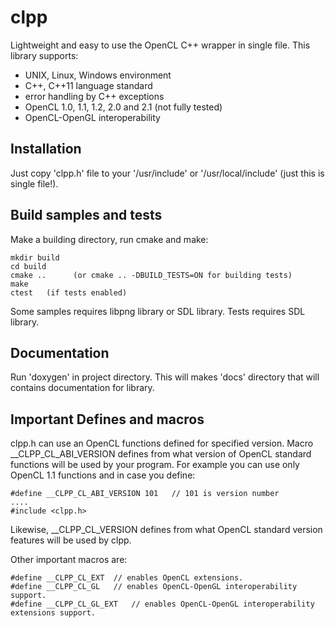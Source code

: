# clpp
Lightweight and easy to use the OpenCL C++ wrapper in single file.
This library supports:

* UNIX, Linux, Windows environment
* C++, C++11 language standard
* error handling by C++ exceptions
* OpenCL 1.0, 1.1, 1.2, 2.0 and 2.1 (not fully tested)
* OpenCL-OpenGL interoperability

## Installation

Just copy 'clpp.h' file to your '/usr/include' or '/usr/local/include'
(just this is single file!).

## Build samples and tests

Make a building directory, run cmake and make:

    mkdir build
    cd build
    cmake ..      (or cmake .. -DBUILD_TESTS=ON for building tests)
    make
    ctest   (if tests enabled)

Some samples requires libpng library or SDL library. Tests requires SDL library.

## Documentation

Run 'doxygen' in project directory. This will makes 'docs' directory that will contains
documentation for library.

## Important Defines and macros

clpp.h can use an OpenCL functions defined for specified version. Macro \_\_CLPP\_CL\_ABI\_VERSION
defines from what version of OpenCL standard functions will be used by your program.
For example you can use only OpenCL 1.1 functions and in case you define:

    #define __CLPP_CL_ABI_VERSION 101   // 101 is version number
    ....
    #include <clpp.h>

Likewise, \_\_CLPP\_CL\_VERSION defines from what OpenCL standard version features will be used
by clpp.

Other important macros are:

    #define __CLPP_CL_EXT  // enables OpenCL extensions.
    #define __CLPP_CL_GL   // enables OpenCL-OpenGL interoperability support.
    #define __CLPP_CL_GL_EXT   // enables OpenCL-OpenGL interoperability extensions support.
